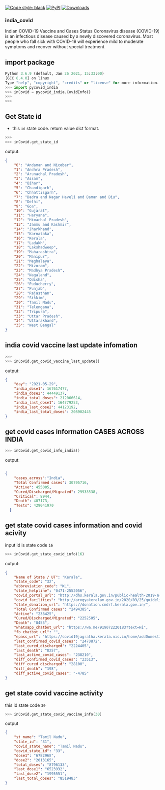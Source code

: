 [![Code style: black](https://img.shields.io/badge/code%20style-black-000000.svg)](https://github.com/THAVASIGTI/pycovid_india)
[![PyPI](https://img.shields.io/pypi/v/pycovid-india)](https://pypi.org/project/pycovid-india)
[![Downloads](https://pepy.tech/badge/pycovid-india)](https://pepy.tech/project/pycovid-india)

### india_covid

Indian COVID-19 Vaccine and Cases Status
Coronavirus disease (COVID-19) is an infectious disease caused by a newly discovered coronavirus. Most people who fall sick with COVID-19 will experience mild to moderate symptoms and recover without special treatment.

## import package

``` python
Python 3.6.9 (default, Jan 26 2021, 15:33:00) 
[GCC 8.4.0] on linux
Type "help", "copyright", "credits" or "license" for more information.
>>> import pycovid_india
>>> inCovid = pycovid_india.CovidInfo()
>>> 
>>> 
```

## Get State id
- this `id` state code. return value dict format.

``` python
>>>
>>> inCovid.get_state_id
```
output:
``` json
{
    "0": "Andaman and Nicobar",
    "1": "Andhra Pradesh", 
    "2": "Arunachal Pradesh", 
    "3": "Assam", 
    "4": "Bihar", 
    "5": "Chandigarh", 
    "6": "Chhattisgarh", 
    "7": "Dadra and Nagar Haveli and Daman and Diu", 
    "8": "Delhi", 
    "9": "Goa", 
    "10": "Gujarat", 
    "11": "Haryana", 
    "12": "Himachal Pradesh", 
    "13": "Jammu and Kashmir", 
    "14": "Jharkhand", 
    "15": "Karnataka", 
    "16": "Kerala", 
    "17": "Ladakh", 
    "18": "Lakshadweep", 
    "19": "Maharashtra", 
    "20": "Manipur", 
    "21": "Meghalaya", 
    "22": "Mizoram", 
    "23": "Madhya Pradesh", 
    "24": "Nagaland", 
    "25": "Odisha", 
    "26": "Puducherry", 
    "27": "Punjab", 
    "28": "Rajasthan", 
    "29": "Sikkim", 
    "30": "Tamil Nadu", 
    "31": "Telengana", 
    "32": "Tripura", 
    "33": "Uttar Pradesh", 
    "34": "Uttarakhand", 
    "35": "West Bengal"
}
```

## india covid vaccine last update infomation

``` python
>>>
>>> inCovid.get_covid_vaccine_last_update()
```
output:
``` json
{
    "day": "2021-05-29",
    "india_dose1": 167617477, 
    "india_dose2": 44449137, 
    "india_total_doses": 212066614, 
    "india_last_dose1": 164779253, 
    "india_last_dose2": 44123192, 
    "india_last_total_doses": 208902445
}

```

## get covid cases information CASES ACROSS INDIA
``` python
>>> inCovid.get_covid_info_india()
```
output: 
```json

{   
    "cases_across":"India",
    "Total Confirmed cases": 30795716,
    "Active": 455005,
    "Cured/Discharged/Migrated": 29933538,
    "Critical": 8944,
    "Death": 407173,
    "Tests": 429041970
  }

```

## get state covid cases information and covid acivity 

input id is state code `16` 

``` python
>>> inCovid.get_state_covid_info(16)
```
output:
``` json
{
    "Name of State / UT": "Kerala", 
    "state_code": "32", 
    "abbreviation_code": "KL", 
    "state_helpline": "0471-2552056", 
    "covid_portal_url": "http://dhs.kerala.gov.in/public-health-2019-n-corona-virus/", 
    "covid_facilities": "http://arogyakeralam.gov.in/2020/03/25/guidelines/", 
    "state_donation_url": "https://donation.cmdrf.kerala.gov.in/", 
    "Total Confirmed cases": "2494385", 
    "Active": "233425", 
    "Cured/Discharged/Migrated": "2252505", 
    "Death": "8455", 
    "whatsapp_chatbot_url": "https://wa.me/919072220183?text=Hi", 
    "fb_chatbot_url": "", 
    "epass_url": "https://covid19jagratha.kerala.nic.in/home/addDomestic", 
    "last_confirmed_covid_cases": "2470872", 
    "last_cured_discharged": "2224405", 
    "last_death": "8257", 
    "last_active_covid_cases": "238210", 
    "diff_confirmed_covid_cases": "23513", 
    "diff_cured_discharged": "28100", 
    "diff_death": "198", 
    "diff_active_covid_cases": "-4785"
}

```
## get state covid vaccine activity

this id state code `30`

``` python
>>> inCovid.get_state_covid_vaccine_info(30)
```
output
``` json
{
    "st_name": "Tamil Nadu", 
    "state_id": "31", 
    "covid_state_name": "Tamil Nadu", 
    "covid_state_id": "33", 
    "dose1": "6782968", 
    "dose2": "2013165", 
    "total_doses": "8796133", 
    "last_dose1": "6523932", 
    "last_dose2": "1995551", 
    "last_total_doses": "8519483"
}
```